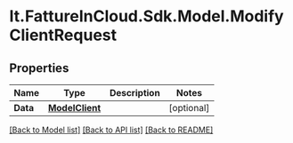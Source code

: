 # It.FattureInCloud.Sdk.Model.ModifyClientRequest

## Properties

Name | Type | Description | Notes
------------ | ------------- | ------------- | -------------
**Data** | [**ModelClient**](ModelClient.md) |  | [optional] 

[[Back to Model list]](../../README.md#documentation-for-models) [[Back to API list]](../../README.md#documentation-for-api-endpoints) [[Back to README]](../../README.md)

